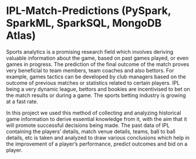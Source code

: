 # IPL-Match-Predictions (PySpark, SparkML, SparkSQL, MongoDB Atlas)

Sports analytics is a promising research field which involves deriving valuable information about the game, based on past games played, or even games in progress. The prediction of the final outcome of the match proves very beneficial to team members, team coaches and also bettors. For example, games tactics can be developed by club managers based on the outcome of previous matches or statistics related to certain players. IPL being a very dynamic league, bettors and bookies are incentivised to bet on the match results or during a game. The sports betting industry is growing at a fast rate.

In this project we used this method of collecting and analyzing historical game information to derive essential knowledge from it, with the aim that it will promote successful decisions being made. The past data of IPL containing the players’ details, match venue details, teams, ball to ball details, etc is taken and analyzed to draw various conclusions which help in the improvement of a player’s performance, predict outcomes and bid on a player.

